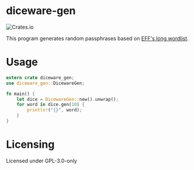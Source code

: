 # diceware-gen
![Crates.io](https://img.shields.io/crates/v/diceware-gen)

This program generates random passphrases based on
[EFF's long wordlist](https://www.eff.org/deeplinks/2016/07/new-wordlists-random-passphrases).

# Usage
```rust
extern crate diceware_gen;
use diceware_gen::DicewareGen;

fn main() {
    let dice = DicewareGen::new().unwrap();
    for word in dice.gen(10) {
        println!("{}", word);
    }
}
```

# Licensing
Licensed under GPL-3.0-only
